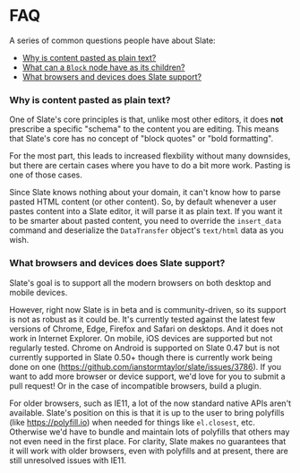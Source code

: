 # FAQ

A series of common questions people have about Slate:

- [Why is content pasted as plain text?](#why-is-content-is-pasted-as-plaintext)
- [What can a `Block` node have as its children?](#what-can-a-block-node-have-as-its-children)
- [What browsers and devices does Slate support?](#what-browsers-and-devices-does-slate-support)

### Why is content pasted as plain text?

One of Slate's core principles is that, unlike most other editors, it does **not** prescribe a specific "schema" to the content you are editing. This means that Slate's core has no concept of "block quotes" or "bold formatting".

For the most part, this leads to increased flexbility without many downsides, but there are certain cases where you have to do a bit more work. Pasting is one of those cases.

Since Slate knows nothing about your domain, it can't know how to parse pasted HTML content (or other content). So, by default whenever a user pastes content into a Slate editor, it will parse it as plain text. If you want it to be smarter about pasted content, you need to override the `insert_data` command and deserialize the `DataTransfer` object's `text/html` data as you wish.

### What browsers and devices does Slate support?

Slate's goal is to support all the modern browsers on both desktop and mobile devices.

However, right now Slate is in beta and is community-driven, so its support is not as robust as it could be. It's currently tested against the latest few versions of Chrome, Edge, Firefox and Safari on desktops. And it does not work in Internet Explorer. On mobile, iOS devices are supported but not regularly tested. Chrome on Android is supported on Slate 0.47 but is not currently supported in Slate 0.50+ though there is currently work being done on one (https://github.com/ianstormtaylor/slate/issues/3786). If you want to add more browser or device support, we'd love for you to submit a pull request! Or in the case of incompatible browsers, build a plugin.

For older browsers, such as IE11, a lot of the now standard native APIs aren't available. Slate's position on this is that it is up to the user to bring polyfills (like https://polyfill.io) when needed for things like `el.closest`, etc. Otherwise we'd have to bundle and maintain lots of polyfills that others may not even need in the first place. For clarity, Slate makes no guarantees that it will work with older browsers, even with polyfills and at present, there are still unresolved issues with IE11.

